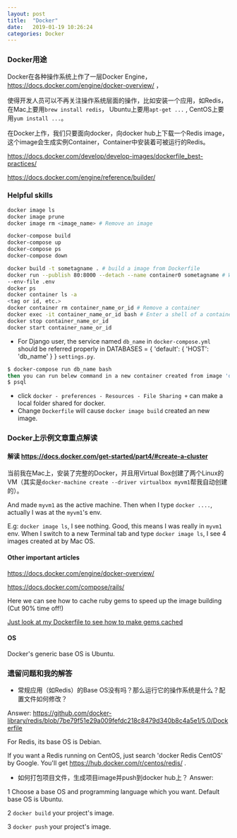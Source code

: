 ```yaml
---
layout: post
title:  "Docker"
date:   2019-01-19 10:26:24
categories: Docker
---
```


### Docker用途
Docker在各种操作系统上作了一层Docker Engine，https://docs.docker.com/engine/docker-overview/ ，

使得开发人员可以不再关注操作系统层面的操作，比如安装一个应用，如Redis，在Mac上要用`brew install redis`，
Ubuntu上要用`apt-get ...` , CentOS上要用`yum install ...`。

在Docker上作，我们只要面向docker，向docker hub上下载一个Redis image，这个image会生成实例Container，Container中安装着可被运行的Redis。

https://docs.docker.com/develop/develop-images/dockerfile_best-practices/

https://docs.docker.com/engine/reference/builder/

### Helpful skills
```bash
docker image ls
docker image prune
docker image rm <image_name> # Remove an image

docker-compose build
docker-compose up
docker-compose ps
docker-compose down

docker build -t sometagname . # build a image from Dockerfile
docker run --publish 80:8000 --detach --name container0 sometagname # Will create a container from image sometagname.
--env-file .env 
docker ps
docker container ls -a
<tag or id, etc.>
docker container rm container_name_or_id # Remove a container
docker exec -it container_name_or_id bash # Enter a shell of a container. 'container_name' is the name of the container or can be the container id.
docker stop container_name_or_id
docker start container_name_or_id
```

* For Django user, the service named `db_name` in `docker-compose.yml` should be referred properly in DATABASES = { 'default': { 'HOST': 'db_name' } } `settings.py`.
```bash
$ docker-compose run db_name bash
then you can run belew command in a new container created from image 'db_name'
$ psql
```
* click `docker - preferences - Resources - File Sharing +` can make a local folder shared for docker.
* Change `Dockerfile` will cause `docker image build` created an new image.


### Docker上示例文章重点解读
#### 解读 https://docs.docker.com/get-started/part4/#create-a-cluster

当前我在Mac上，安装了完整的Docker，并且用Virtual Box创建了两个Linux的VM（其实是`docker-machine create --driver virtualbox myvm1`帮我自动创建的）。

And made `myvm1` as the active machine. Then when I type `docker ....`, actually I was at the `myvm1`'s env.

E.g: `docker image ls`, I see nothing. Good, this means I was really in `myvm1` env. When I switch to a new Terminal tab and type `docker image ls`, I see 4 images created at by Mac OS.

#### Other important articles
https://docs.docker.com/engine/docker-overview/

https://docs.docker.com/compose/rails/

Here we can see how to cache ruby gems to speed up the image building (Cut 90% time off!)

[Just look at my Dockerfile to see how to make gems cached](https://github.com/gazeldx/thinkingCMS/blob/master/Dockerfile)

#### OS
Docker's generic base OS is Ubuntu.  

### 遗留问题和我的解答
* 常规应用（如Redis）的Base OS没有吗？那么运行它的操作系统是什么？配置文件如何修改？

Answer: https://github.com/docker-library/redis/blob/7be79f51e29a009fefdc218c8479d340b8c4a5e1/5.0/Dockerfile

For Redis, its base OS is Debian. 

If you want a Redis running on CentOS, just search 'docker Redis CentOS' by Google. You'll get https://hub.docker.com/r/centos/redis/ .
 
* 如何打包项目文件，生成项目image并push到docker hub上？
Answer:
 
1 Choose a base OS and programming language which you want. Default base OS is Ubuntu.

2 `docker build` your project's image.

3 `docker push` your project's image.


 


